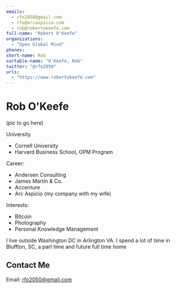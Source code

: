 ```yaml
---
emails: 
  - rfo2050@gmail.com
  - rfo@arcaspicio.com
  - rob@robertokeefe.com
full-name: "Robert O'Keefe"
organizations: 
  - "Open Global Mind"
phones: 
short-name: Rob
sortable-name: "O'Keefe, Rob"
twitter: "@rfo2050"
urls: 
  - "https://www.robertokeefe.com"
---
```

# Rob O'Keefe

(pic to go here)

University
- Cornell University
- Harvard Business School, OPM Program

Career:
- Andersen Consulting
- James Martin & Co.
- Accenture
- Arc Aspicio (my company with my wife)

Interests:
 - Bitcoin
 - Photography
 - Personal Knowledge Management


I live outside Washington DC in Arlington VA.
I spend a lot of time in Bluffton, SC, a part time and future full time home


## Contact Me

Email: rfo2050@gmail.com
